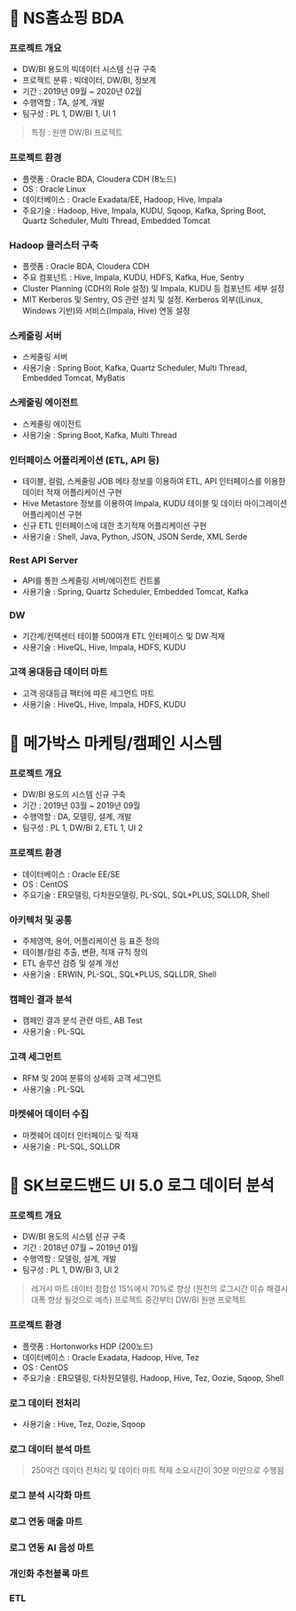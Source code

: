# :high_brightness: NS홈쇼핑 BDA
### 프로젝트 개요
* DW/BI 용도의 빅데이터 시스템 신규 구축
* 프로젝트 분류 : 빅데이터, DW/BI, 정보계
* 기간 : 2019년 09월 ~ 2020년 02월
* 수행역할 : TA, 설계, 개발
* 팀구성 : PL 1, DW/BI 1, UI 1
> 특징 : 원맨 DW/BI 프로젝트
### 프로젝트 환경
* 플랫폼 : Oracle BDA, Cloudera CDH (8노드)
* OS : Oracle Linux
* 데이터베이스 : Oracle Exadata/EE, Hadoop, Hive, Impala
* 주요기술 : Hadoop, Hive, Impala, KUDU, Sqoop, Kafka, Spring Boot, Quartz Scheduler, Multi Thread, Embedded Tomcat
### Hadoop 클러스터 구축
* 플랫폼 : Oracle BDA, Cloudera CDH
* 주요 컴포넌트 : Hive, Impala, KUDU, HDFS, Kafka, Hue, Sentry
* Cluster Planning (CDH의 Role 설정) 및 Impala, KUDU 등 컴포넌트 세부 설정
* MIT Kerberos 및 Sentry, OS 관련 설치 및 설정. Kerberos 외부((Linux, Windows 기반)와 서비스(Impala, Hive) 연동 설정
### 스케줄링 서버
* 스케줄링 서버
* 사용기술 : Spring Boot, Kafka, Quartz Scheduler, Multi Thread, Embedded Tomcat, MyBatis
### 스케줄링 에이전트
* 스케줄링 에이전트
* 사용기술 : Spring Boot, Kafka, Multi Thread
### 인터페이스 어플리케이션 (ETL, API 등)
* 테이블, 컬럼, 스케줄링 JOB 메타 정보를 이용하여 ETL, API 인터페이스를 이용한 데이터 적재 어플리케이션 구현
* Hive Metastore 정보를 이용하여 Impala, KUDU 테이블 및 데이터 마이그레이션 어플리케이션 구현
* 신규 ETL 인터페이스에 대한 초기적재 어플리케이션 구현
* 사용기술 : Shell, Java, Python, JSON, JSON Serde, XML Serde
### Rest API Server
* API를 통한 스케줄링 서버/에이전트 컨트롤
* 사용기술 : Spring, Quartz Scheduler, Embedded Tomcat, Kafka
### DW
* 기간계/컨텍센터 테이블 500여개 ETL 인터페이스 및 DW 적재
* 사용기술 : HiveQL, Hive, Impala, HDFS, KUDU
### 고객 응대등급 데이터 마트
* 고객 응대등급 팩터에 따른 세그먼트 마트
* 사용기술 : HiveQL, Hive, Impala, HDFS, KUDU

# :high_brightness: 메가박스 마케팅/캠페인 시스템
### 프로젝트 개요
* DW/BI 용도의 시스템 신규 구축
* 기간 : 2019년 03월 ~ 2019년 09월
* 수행역할 : DA, 모델링, 설계, 개발
* 팀구성 : PL 1, DW/BI 2, ETL 1, UI 2
### 프로젝트 환경
* 데이터베이스 : Oracle EE/SE
* OS : CentOS
* 주요기술 : ER모델링, 다차원모델링, PL-SQL, SQL*PLUS, SQLLDR, Shell
### 아키텍처 및 공통
* 주제영역, 용어, 어플리케이션 등 표준 정의
* 테이블/컬럼 추출, 변환, 적재 규칙 정의
* ETL 솔루션 검증 및 설계 개선
* 사용기술 : ERWIN, PL-SQL, SQL*PLUS, SQLLDR, Shell
### 캠페인 결과 분석
* 캠페인 결과 분석 관련 마트, AB Test
* 사용기술 : PL-SQL
### 고객 세그먼트
* RFM 및 20여 분류의 상세화 고객 세그먼트
* 사용기술 : PL-SQL
### 마켓쉐어 데이터 수집
* 마켓쉐어 데이터 인터페이스 및 적재
* 사용기술 : PL-SQL, SQLLDR

# :high_brightness: SK브로드밴드 UI 5.0 로그 데이터 분석
### 프로젝트 개요
* DW/BI 용도의 시스템 신규 구축
* 기간 : 2018년 07월 ~ 2019년 01월
* 수행역할 : 모델링, 설계, 개발
* 팀구성 : PL 1, DW/BI 3, UI 2
> 레거시 마트 데이터 정합성 15%에서 70%로 향상 (원천의 로그시간 이슈 해결시 대폭 향상 될것으로 예측)
> 프로젝트 중간부터 DW/BI 원맨 프로젝트
### 프로젝트 환경
* 플랫폼 : Hortonworks HDP (200노드)
* 데이터베이스 : Oracle Exadata, Hadoop, Hive, Tez
* OS : CentOS
* 주요기술 : ER모델링, 다차원모델링, Hadoop, Hive, Tez, Oozie, Sqoop, Shell
### 로그 데이터 전처리
* 사용기술 : Hive, Tez, Oozie, Sqoop
### 로그 데이터 분석 마트
> 250억건 데이터 전처리 및 데이터 마트 적재 소요시간이 30분 미만으로 수행됨
### 로그 분석 시각화 마트
### 로그 연동 매출 마트
### 로그 연동 AI 음성 마트
### 개인화 추천블록 마트
### ETL


